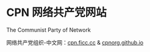 # CPN 网络共产党网站
The Communist Party of Network

网络共产党组织-中文网：[cpn.ficc.cc](http://cpn.ficc.cc) & [cpnorg.github.io](http://cpnorg.github.io)
